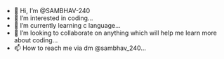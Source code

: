 - 👋 Hi, I’m @SAMBHAV-240
- 👀 I’m interested in coding...
- 🌱 I’m currently learning c language...
- 💞️ I’m looking to collaborate on  anything which will help me learn more about coding...
- 📫 How to reach me via dm @sambhav_240...

<!---
SAMBHAV-240/SAMBHAV-240 is a ✨ special ✨ repository because its `README.md` (this file) appears on your GitHub profile.
You can click the Preview link to take a look at your changes.
--->
